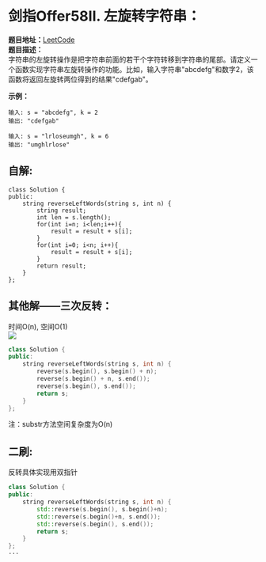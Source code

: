 # 剑指Offer58II. 左旋转字符串：  
**题目地址：**[LeetCode](https://leetcode-cn.com/problems/zuo-xuan-zhuan-zi-fu-chuan-lcof/)  
**题目描述：**   
字符串的左旋转操作是把字符串前面的若干个字符转移到字符串的尾部。请定义一个函数实现字符串左旋转操作的功能。比如，输入字符串"abcdefg"和数字2，该函数将返回左旋转两位得到的结果"cdefgab"。

**示例：**  
```
输入: s = "abcdefg", k = 2
输出: "cdefgab"

输入: s = "lrloseumgh", k = 6
输出: "umghlrlose"
```

## 自解:
```
class Solution {
public:
    string reverseLeftWords(string s, int n) {
        string result;
        int len = s.length();
        for(int i=n; i<len;i++){
            result = result + s[i];
        }
        for(int i=0; i<n; i++){
            result = result + s[i];
        }
        return result;
    }
};
```

## 其他解——三次反转：
时间O(n), 空间O(1)  
![](./Pic/offer58II.png)  
```cpp
class Solution {
public:
    string reverseLeftWords(string s, int n) {
        reverse(s.begin(), s.begin() + n);
        reverse(s.begin() + n, s.end());
        reverse(s.begin(), s.end());
        return s;
    }
};
```

注：substr方法空间复杂度为O(n)


## 二刷:
反转具体实现用双指针  
```cpp
class Solution {
public:
    string reverseLeftWords(string s, int n) {
        std::reverse(s.begin(), s.begin()+n);
        std::reverse(s.begin()+n, s.end());
        std::reverse(s.begin(), s.end());
        return s;
    }
};
···